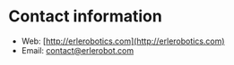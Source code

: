 # Contact information

* Web: [http://erlerobotics.com](http://erlerobotics.com)
* Email: contact@erlerobot.com
